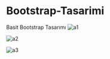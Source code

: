# Bootstrap-Tasarimi
Basit Bootstrap Tasarımı
![a1](https://user-images.githubusercontent.com/26417007/47769753-0c361c00-dcee-11e8-9302-65de61217ef9.png)




![a2](https://user-images.githubusercontent.com/26417007/47769813-35ef4300-dcee-11e8-873d-ce01728ae6ca.png)




![a3](https://user-images.githubusercontent.com/26417007/47769835-4bfd0380-dcee-11e8-8b3f-2c3ca5f20119.png)

